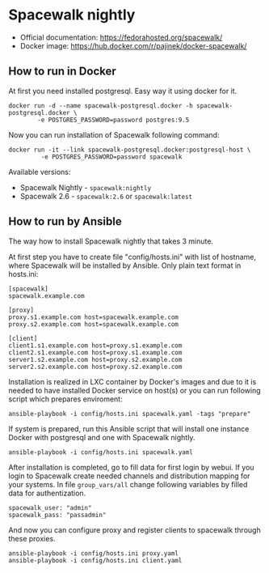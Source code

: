 # Spacewalk nightly

* Official documentation: https://fedorahosted.org/spacewalk/
* Docker image: https://hub.docker.com/r/pajinek/docker-spacewalk/

## How to run in Docker

At first you need installed postgresql. Easy way it using docker for it. 

```
docker run -d --name spacewalk-postgresql.docker -h spacewalk-postgresql.docker \
        -e POSTGRES_PASSWORD=password postgres:9.5
```

Now you can run installation of Spacewalk following command:

```
docker run -it --link spacewalk-postgresql.docker:postgresql-host \
         -e POSTGRES_PASSWORD=password spacewalk
```
Available versions:

 * Spacewalk Nightly - `spacewalk:nightly`
 * Spacewalk 2.6 - `spacewalk:2.6` or `spacewalk:latest`

## How to run by Ansible

The way how to install Spacewalk nightly that takes 3 minute.

At first step you have to create file "config/hosts.ini" with list of hostname, where Spacewalk will be installed by Ansible. Only plain text format in hosts.ini:

```
[spacewalk]
spacewalk.example.com

[proxy]
proxy.s1.example.com host=spacewalk.example.com
proxy.s2.example.com host=spacewalk.example.com

[client]
client1.s1.example.com host=proxy.s1.example.com
client2.s1.example.com host=proxy.s1.example.com
server1.s2.example.com host=proxy.s2.example.com
server2.s2.example.com host=proxy.s2.example.com
```

Installation is realized in LXC container by Docker's images and due to it is needed to have installed Docker service on host(s) or you can run following script which prepares enviroment:

```
ansible-playbook -i config/hosts.ini spacewalk.yaml -tags "prepare"
```

If system is prepared, run this Ansible script that will install one instance Docker with postgresql and one with Spacewalk nightly.

```
ansible-playbook -i config/hosts.ini spacewalk.yaml
```

After installation is completed, go to fill data for first login by webui.
If you login to Spacewalk create needed channels and distribution mapping for your systems.
In file `group_vars/all` change following variables by filled data for authentization.

```
spacewalk_user: "admin"
spacewalk_pass: "passadmin"
```

And now you can configure proxy and register clients to spacewalk through
these proxies.


```
ansible-playbook -i config/hosts.ini proxy.yaml
ansible-playbook -i config/hosts.ini client.yaml
```
